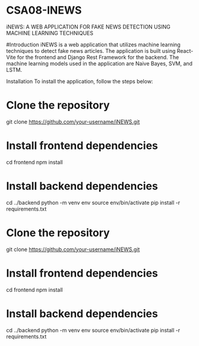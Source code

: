 # CSA08-INEWS
iNEWS: A WEB APPLICATION FOR FAKE NEWS DETECTION USING MACHINE LEARNING TECHNIQUES

#Introduction
iNEWS is a web application that utilizes machine learning techniques to detect fake news articles. The application is built using React-Vite for the frontend and Django Rest Framework for the backend. The machine learning models used in the application are Naive Bayes, SVM, and LSTM.

Installation
To install the application, follow the steps below:

# Clone the repository
git clone https://github.com/your-username/iNEWS.git

# Install frontend dependencies
cd frontend
npm install

# Install backend dependencies
cd ../backend
python -m venv env
source env/bin/activate
pip install -r requirements.txt

# Clone the repository
git clone https://github.com/your-username/iNEWS.git

# Install frontend dependencies
cd frontend
npm install

# Install backend dependencies
cd ../backend
python -m venv env
source env/bin/activate
pip install -r requirements.txt
